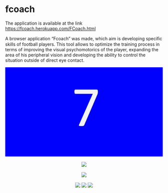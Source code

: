 # fcoach
The application is available at the link https://fcoach.herokuapp.com/FCoach.html

A browser application “Fcoach” was made, which aim is developing speciﬁc skills of football players. This tool allows to optimize the training process in terms of improving the visual psychomotorics of the player, expanding the area of his peripheral vision and developing the ability to control the situation outside of direct eye contact. 


<p align="center">
  <img src="https://github.com/DKarz/readme-media/blob/master/ff.gif?raw=true">
</p>


<p align="center">
  <img src="https://github.com/DKarz/media-lfs/blob/master/f22.gif?raw=true">
</p>
<p align="center">
  <img src="https://github.com/DKarz/media-lfs/blob/master/f11.gif?raw=true">
</p>
<p align="center">
  <img width=270 src="https://github.com/DKarz/media-lfs/blob/master/f3.gif?raw=true">
  
  <img width=270 src="https://github.com/DKarz/media-lfs/blob/master/f4.gif?raw=true">
  
  <img width=270 src="https://github.com/DKarz/media-lfs/blob/master/f5.gif?raw=true">
  <br/><br/><br/>
</p>
